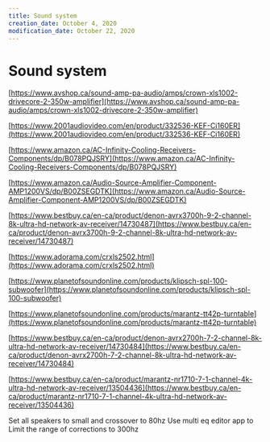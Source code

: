 ```yaml
---
title: Sound system
creation_date: October 4, 2020
modification_date: October 22, 2020
---
```



# Sound system
[https://www.avshop.ca/sound-amp-pa-audio/amps/crown-xls1002-drivecore-2-350w-amplifier](https://www.avshop.ca/sound-amp-pa-audio/amps/crown-xls1002-drivecore-2-350w-amplifier)

[https://www.2001audiovideo.com/en/product/332536-KEF-Ci160ER](https://www.2001audiovideo.com/en/product/332536-KEF-Ci160ER)

[https://www.amazon.ca/AC-Infinity-Cooling-Receivers-Components/dp/B078PQJSRY](https://www.amazon.ca/AC-Infinity-Cooling-Receivers-Components/dp/B078PQJSRY)

[https://www.amazon.ca/Audio-Source-Amplifier-Component-AMP1200VS/dp/B00ZSEGDTK](https://www.amazon.ca/Audio-Source-Amplifier-Component-AMP1200VS/dp/B00ZSEGDTK)

[https://www.bestbuy.ca/en-ca/product/denon-avrx3700h-9-2-channel-8k-ultra-hd-network-av-receiver/14730487](https://www.bestbuy.ca/en-ca/product/denon-avrx3700h-9-2-channel-8k-ultra-hd-network-av-receiver/14730487)

[https://www.adorama.com/crxls2502.html](https://www.adorama.com/crxls2502.html)

[https://www.planetofsoundonline.com/products/klipsch-spl-100-subwoofer](https://www.planetofsoundonline.com/products/klipsch-spl-100-subwoofer)

[https://www.planetofsoundonline.com/products/marantz-tt42p-turntable](https://www.planetofsoundonline.com/products/marantz-tt42p-turntable)

[https://www.bestbuy.ca/en-ca/product/denon-avrx2700h-7-2-channel-8k-ultra-hd-network-av-receiver/14730484](https://www.bestbuy.ca/en-ca/product/denon-avrx2700h-7-2-channel-8k-ultra-hd-network-av-receiver/14730484)

[https://www.bestbuy.ca/en-ca/product/marantz-nr1710-7-1-channel-4k-ultra-hd-network-av-receiver/13504436](https://www.bestbuy.ca/en-ca/product/marantz-nr1710-7-1-channel-4k-ultra-hd-network-av-receiver/13504436)

Set all speakers to small and crossover to 80hz
Use multi eq editor app to Limit the range of corrections to 300hz
